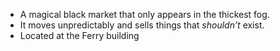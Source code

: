 - A magical black market that only appears in the thickest fog. 
- It moves unpredictably and sells things that _shouldn’t_ exist.
- Located at the Ferry building
